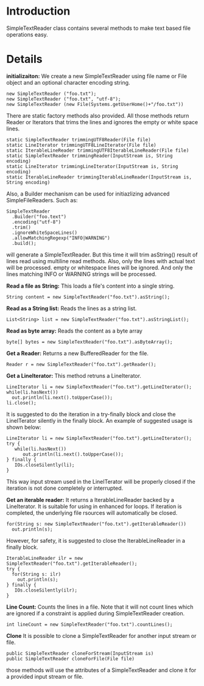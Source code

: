 # Introduction #

SimpleTextReader class contains several methods to make text based file operations easy.


# Details #

**initializaiton:**
We create a new SimpleTextReader using file name or File object and an optional character encoding string.
```
new SimpleTextReader ("foo.txt");
new SimpleTextReader ("foo.txt", "utf-8");
new SimpleTextReader (new File(Systems.getUserHome()+"/foo.txt"))
```

There are static factory methods also provided. All those methods return Reader or Iterators that trims the lines and ignores the empty or white space lines.
```
static SimpleTextReader trimmingUTF8Reader(File file) 
static LineIterator trimmingUTF8LineIterator(File file)
static IterableLineReader trimmingUTF8IterableLineReader(File file)
static SimpleTextReader trimmingReader(InputStream is, String encoding)
static LineIterator trimmingLineIterator(InputStream is, String encoding)
static IterableLineReader trimmingIterableLineReader(InputStream is, String encoding)
```

Also, a Builder mechanism can be used for initiazlizing advanced SimpleFileReaders. Such as:

```
SimpleTextReader 
  .Builder("foo.text")
  .encoding("utf-8")
  .trim()
  .ignoreWhiteSpaceLines()
  .allowMatchingRegexp("INFO|WARNING")
  .build();
```
will generate a SimpleTextReader. But this time it will trim asString() result of lines read using multiline read methods. Also, only the lines with actual text will be processed. empty or whitespace lines will be ignored. And only the lines matching INFO or WARNING strings will be processed.

**Read a file as String:**
This loads a file's content into a single string.
```
String content = new SimpleTextReader("foo.txt").asString();
```

**Read as a String list:**
Reads the lines as a string list.
```
List<String> list = new SimpleTextReader("foo.txt").asStringList();
```

**Read as byte array:**
Reads the content as a byte array
```
byte[] bytes = new SimpleTextReader("foo.txt").asByteArray();
```

**Get a Reader:**
Returns a new BufferedReader for the file.
```
Reader r = new SimpleTextReader("foo.txt").getReader();
```

**Get a LineIterator:**
This method retruns a LineIterator.
```
LineIterator li = new SimpleTextReader("foo.txt").getLineIterator();
while(li.hasNext())
  out.println(li.next().toUpperCase());
li.close();
```
It is suggested to do the iteration in a try-finally block and close the LineITerator silently in the finally block. An example of suggested usage is shown below:
```
LineIterator li = new SimpleTextReader("foo.txt").getLineIterator();
try {
   while(li.hasNext())
      out.println(li.next().toUpperCase());
} finally {
   IOs.closeSilently(li);
}
```
This way input stream used in the LineITerator will be properly closed if the iteration is not done completely or interrupted.

**Get an iterable reader:**
It returns a IterableLineReader backed by a LineIterator. It is suitable for using in enhanced for loops. If iteration is completed, the underlying file rsources will automatically be closed.
```
for(String s: new SimpleTextReader("foo.txt").getIterableReader())
  out.println(s); 
```
However, for safety, it is suggested to close the IterableLineReader in a finally block.
```
IterableLineReader ilr = new SimpleTextReader("foo.txt").getIterableReader();
try {
  for(String s: ilr)
    out.println(s); 
} finally {
   IOs.closeSilently(ilr);
}
```

**Line Count:**
Counts the lines in a file. Note that it will not count lines which are ignored if a constraint is applied during SimpleTextReader creation.
```
int lineCount = new SimpleTextReader("foo.txt").countLines();
```

**Clone**
It is possible to clone a SimpleTextReader for another input stream or file.
```
public SimpleTextReader cloneForStream(InputStream is)
public SimpleTextReader cloneForFile(File file)
```
those methods will use the attributes of a SimpleTextReader and clone it for a provided input stream or file.